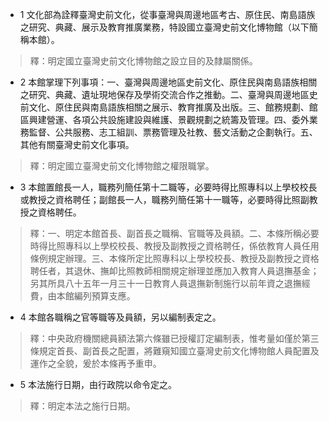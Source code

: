 * 1 文化部為詮釋臺灣史前文化，從事臺灣與周邊地區考古、原住民、南島語族之研究、典藏、展示及教育推廣業務，特設國立臺灣史前文化博物館（以下簡稱本館）。

> 釋：明定國立臺灣史前文化博物館之設立目的及隸屬關係。

* 2 本館掌理下列事項：一、臺灣與周邊地區史前文化、原住民與南島語族相關之研究、典藏、遺址現地保存及學術交流合作之推動。二、臺灣與周邊地區史前文化、原住民與南島語族相關之展示、教育推廣及出版。三、館務規劃、館區興建營運、各項公共設施建設與維護、景觀規劃之統籌及管理。四、委外業務監督、公共服務、志工組訓、票務管理及社教、藝文活動之企劃執行。五、其他有關臺灣史前文化事項。

> 釋：明定國立臺灣史前文化博物館之權限職掌。

* 3 本館置館長一人，職務列簡任第十二職等，必要時得比照專科以上學校校長或教授之資格聘任；副館長一人，職務列簡任第十一職等，必要時得比照副教授之資格聘任。

> 釋：一、明定本館首長、副首長之職稱、官職等及員額。二、本條所稱必要時得比照專科以上學校校長、教授及副教授之資格聘任，係依教育人員任用條例規定辦理。三、本條所定比照專科以上學校校長、教授及副教授之資格聘任者，其退休、撫卹比照教師相關規定辦理並應加入教育人員退撫基金；另其所具八十五年一月三十一日教育人員退撫新制施行以前年資之退撫經費，由本館編列預算支應。

* 4 本館各職稱之官等職等及員額，另以編制表定之。

> 釋：中央政府機關總員額法第六條雖已授權訂定編制表，惟考量如僅於第三條規定首長、副首長之配置，將難窺知國立臺灣史前文化博物館人員配置及運作之全貌，爰於本條再予重申。

* 5 本法施行日期，由行政院以命令定之。

> 釋：明定本法之施行日期。

